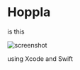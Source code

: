 # Hoppla

is this

![screenshot](https://cloud.githubusercontent.com/assets/6366990/5836417/b0765dba-a175-11e4-968b-9048d58907cc.gif)

using Xcode and Swift